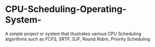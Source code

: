 # CPU-Scheduling-Operating-System-
A simple project or system  that illustrates various CPU Scheduling algorithms such as FCFS, SRTF, SJF, Round Robin, Priority Scheduling
